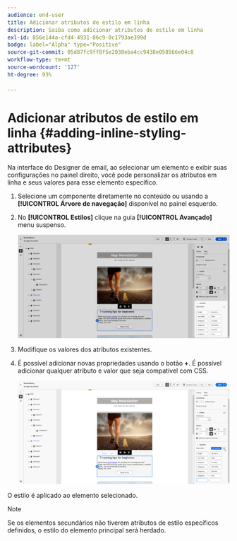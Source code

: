 ```yaml
---
audience: end-user
title: Adicionar atributos de estilo em linha
description: Saiba como adicionar atributos de estilo em linha
exl-id: 856e144a-cfd4-4931-86c9-0c1793ae399d
badge: label="Alpha" type="Positive"
source-git-commit: 05d87fc9ff8f5e2038eba4cc9438e058566e04c8
workflow-type: tm+mt
source-wordcount: '127'
ht-degree: 93%

---
```



# Adicionar atributos de estilo em linha {#adding-inline-styling-attributes}

Na interface do Designer de email, ao selecionar um elemento e exibir suas configurações no painel direito, você pode personalizar os atributos em linha e seus valores para esse elemento específico.

1. Selecione um componente diretamente no conteúdo ou usando a **[!UICONTROL Árvore de navegação]** disponível no painel esquerdo.

1. No **[!UICONTROL Estilos]** clique na guia **[!UICONTROL Avançado]** menu suspenso.

   ![](assets/styles_1.png)

1. Modifique os valores dos atributos existentes.

1. É possível adicionar novas propriedades usando o botão **+**. É possível adicionar qualquer atributo e valor que seja compatível com CSS.

   ![](assets/styles_2.png)

O estilo é aplicado ao elemento selecionado.

>[!NOTE]
>
>Se os elementos secundários não tiverem atributos de estilo específicos definidos, o estilo do elemento principal será herdado.

